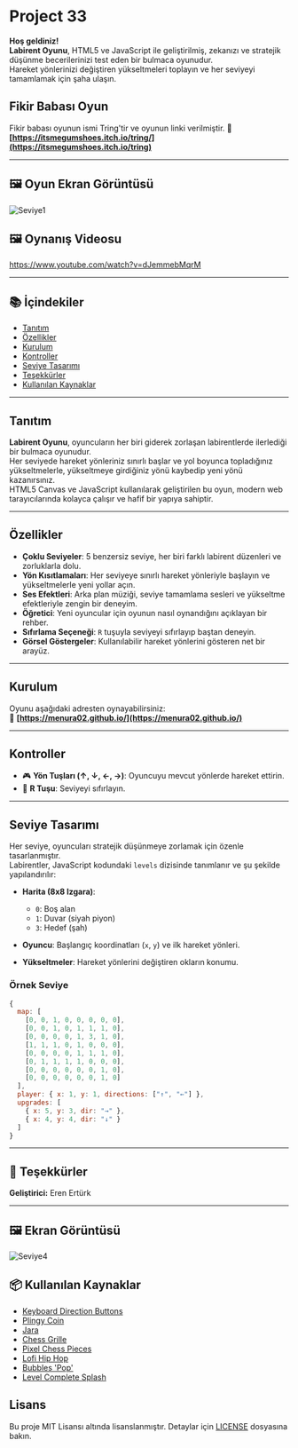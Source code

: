 
# Project 33

**Hoş geldiniz!**  
**Labirent Oyunu**, HTML5 ve JavaScript ile geliştirilmiş, zekanızı ve stratejik düşünme becerilerinizi test eden bir bulmaca oyunudur.  
Hareket yönlerinizi değiştiren yükseltmeleri toplayın ve her seviyeyi tamamlamak için şaha ulaşın.


## Fikir Babası Oyun

Fikir babası oyunun ismi Tring'tir ve oyunun linki verilmiştir.
🔗 **[https://itsmegumshoes.itch.io/tring/](https://itsmegumshoes.itch.io/tring)**

---

## 🖼️ Oyun Ekran Görüntüsü

![Seviye1](https://github.com/user-attachments/assets/f891a854-9bc9-453f-b3e2-d8d0d33e8114)

## 🖼️ Oynanış Videosu

https://www.youtube.com/watch?v=dJemmebMqrM

---

## 📚 İçindekiler

- [Tanıtım](#tanıtım)
- [Özellikler](#özellikler)
- [Kurulum](#kurulum)
- [Kontroller](#kontroller)
- [Seviye Tasarımı](#seviye-tasarımı)
- [Teşekkürler](#teşekkürler)
- [Kullanılan Kaynaklar](#kullanılan-kaynaklar)

---

## Tanıtım

**Labirent Oyunu**, oyuncuların her biri giderek zorlaşan labirentlerde ilerlediği bir bulmaca oyunudur.  
Her seviyede hareket yönleriniz sınırlı başlar ve yol boyunca topladığınız yükseltmelerle, yükseltmeye girdiğiniz yönü kaybedip yeni yönü kazanırsınız.  
HTML5 Canvas ve JavaScript kullanılarak geliştirilen bu oyun, modern web tarayıcılarında kolayca çalışır ve hafif bir yapıya sahiptir.

---

## Özellikler

- **Çoklu Seviyeler**: 5 benzersiz seviye, her biri farklı labirent düzenleri ve zorluklarla dolu.  
- **Yön Kısıtlamaları**: Her seviyeye sınırlı hareket yönleriyle başlayın ve yükseltmelerle yeni yollar açın.  
- **Ses Efektleri**: Arka plan müziği, seviye tamamlama sesleri ve yükseltme efektleriyle zengin bir deneyim.  
- **Öğretici**: Yeni oyuncular için oyunun nasıl oynandığını açıklayan bir rehber.  
- **Sıfırlama Seçeneği**: `R` tuşuyla seviyeyi sıfırlayıp baştan deneyin.  
- **Görsel Göstergeler**: Kullanılabilir hareket yönlerini gösteren net bir arayüz.

---

## Kurulum

Oyunu aşağıdaki adresten oynayabilirsiniz:  
🔗 **[https://menura02.github.io/](https://menura02.github.io/)**

---

## Kontroller

- 🎮 **Yön Tuşları (↑, ↓, ←, →)**: Oyuncuyu mevcut yönlerde hareket ettirin.  
- 🔄 **R Tuşu**: Seviyeyi sıfırlayın.

---

## Seviye Tasarımı

Her seviye, oyuncuları stratejik düşünmeye zorlamak için özenle tasarlanmıştır.  
Labirentler, JavaScript kodundaki `levels` dizisinde tanımlanır ve şu şekilde yapılandırılır:

- **Harita (8x8 Izgara)**:  
  - `0`: Boş alan  
  - `1`: Duvar (siyah piyon)    
  - `3`: Hedef (şah)

- **Oyuncu**: Başlangıç koordinatları (`x`, `y`) ve ilk hareket yönleri.  
- **Yükseltmeler**: Hareket yönlerini değiştiren okların konumu.

###  Örnek Seviye

```javascript
{
  map: [
    [0, 0, 1, 0, 0, 0, 0, 0],
    [0, 0, 1, 0, 1, 1, 1, 0],
    [0, 0, 0, 0, 1, 3, 1, 0],
    [1, 1, 1, 0, 1, 0, 0, 0],
    [0, 0, 0, 0, 1, 1, 1, 0],
    [0, 1, 1, 1, 1, 0, 0, 0],
    [0, 0, 0, 0, 0, 0, 1, 0],
    [0, 0, 0, 0, 0, 0, 1, 0]
  ],
  player: { x: 1, y: 1, directions: ["↑", "←"] },
  upgrades: [
    { x: 5, y: 3, dir: "→" },
    { x: 4, y: 4, dir: "↓" }
  ]
}
```

---

## 🙏 Teşekkürler

**Geliştirici:** Eren Ertürk

---

## 🖼️ Ekran Görüntüsü


![Seviye4](https://github.com/user-attachments/assets/00fea961-c5e8-4fb4-8f88-50e2a178d4d5)


## 📦 Kullanılan Kaynaklar

- [Keyboard Direction Buttons](https://opengameart.org/content/keyboard-direction-buttons)  
- [Plingy Coin](https://opengameart.org/content/plingy-coin)  
- [Jara](https://opengameart.org/content/jara)  
- [Chess Grille](https://opengameart.org/content/chess-grille)
- [Pixel Chess Pieces](https://opengameart.org/content/pixel-chess-pieces)  
- [Lofi Hip Hop](https://opengameart.org/content/lofi-hip-hop)  
- [Bubbles 'Pop'](https://opengameart.org/content/bubbles-pop)  
- [Level Complete Splash](https://opengameart.org/content/level-complete-splash)


## Lisans
Bu proje MIT Lisansı altında lisanslanmıştır. Detaylar için [LICENSE](LICENSE) dosyasına bakın.
